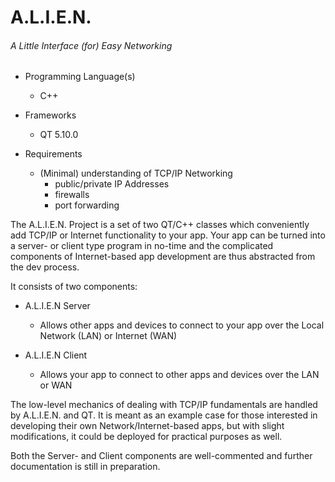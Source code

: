 # A.L.I.E.N.
###### A Little Interface (for) Easy Networking

- Programming Language(s)
  - C++

- Frameworks
  - QT 5.10.0
  
- Requirements
  - (Minimal) understanding of TCP/IP Networking
    - public/private IP Addresses
    - firewalls
    - port forwarding
   
The A.L.I.E.N. Project is a set of two QT/C++ classes which conveniently add TCP/IP or Internet functionality to your app.
Your app can be turned into a server- or client type program in no-time and the complicated components of Internet-based app
development are thus abstracted from the dev process.

It consists of two components:

- A.L.I.E.N Server
  - Allows other apps and devices to connect to your app over the Local Network (LAN) or Internet (WAN)

- A.L.I.E.N Client
  - Allows your app to connect to other apps and devices over the LAN or WAN

The low-level mechanics of dealing with TCP/IP fundamentals are handled by A.L.I.E.N. and QT. It is meant as an example case
for those interested in developing their own Network/Internet-based apps, but with slight modifications, it could be deployed
for practical purposes as well.

Both the Server- and Client components are well-commented and further documentation is still in preparation.
